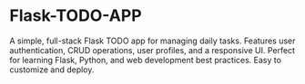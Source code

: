 # Flask-TODO-APP
A simple, full-stack Flask TODO app for managing daily tasks. Features user authentication, CRUD operations, user profiles, and a responsive UI. Perfect for learning Flask, Python, and web development best practices. Easy to customize and deploy.
